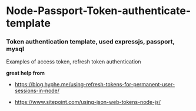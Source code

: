 # Node-Passport-Token-authenticate-template
### Token authentication template, used expressjs, passport, mysql

Examples of access token, refresh token authentication

__great help from__

* https://blog.hyphe.me/using-refresh-tokens-for-permanent-user-sessions-in-node/

* https://www.sitepoint.com/using-json-web-tokens-node-js/


